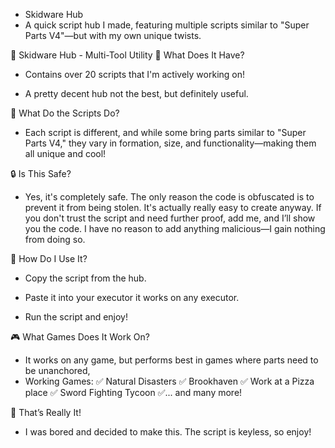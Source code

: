 - Skidware Hub
- A quick script hub I made, featuring multiple scripts similar to "Super Parts V4"—but with my own unique twists.

🔧 Skidware Hub - Multi-Tool Utility
🔹 What Does It Have?
- Contains over 20 scripts that I'm actively working on!

- A pretty decent hub not the best, but definitely useful.

🎯  What Do the Scripts Do?
- Each script is different, and while some bring parts similar to "Super Parts V4," they vary in formation, size, and functionality—making them all unique and cool!

🔒 Is This Safe?
- Yes, it's completely safe. The only reason the code is obfuscated is to prevent it from being stolen. It's actually really easy to create anyway. If you don't trust the script and need further proof, add me, and I’ll show you the code. I have no reason to add anything malicious—I gain nothing from doing so.

📌 How Do I Use It?
- Copy the script from the hub.

- Paste it into your executor it works on any executor.

- Run the script and enjoy!

🎮 What Games Does It Work On?
- It works on any game, but performs best in games where parts need to be unanchored,
- Working Games: ✅ Natural Disasters ✅ Brookhaven ✅ Work at a Pizza place ✅ Sword Fighting Tycoon ✅... and many more!

🎉 That’s Really It!
- I was bored and decided to make this. The script is keyless, so enjoy!
